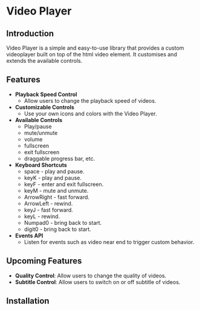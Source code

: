 # Video Player 

## Introduction

 Video Player is a simple and easy-to-use library that provides a custom videoplayer built on top of the html video element. It customises and extends the available controls. 

 ## Features

- **Playback Speed Control** 
    * Allow users to change the playback speed of videos.
- **Customizable Controls**
    * Use your own icons and colors with the Video Player.
- **Available Controls** 
    * Play/pause
    * mute/unmute
    * volume
    * fullscreen
    * exit fullscreen
    * draggable progress bar, etc.
- **Keyboard Shortcuts**
    * space - play and pause.
    * keyK - play and pause.
    * keyF - enter and exit fullscreen.
    * keyM - mute and unmute.
    * ArrowRight - fast forward.
    * ArrowLeft - rewind.
    * keyJ - fast forward.
    * keyL - rewind.
    * Numpad0 - bring back to start.
    * digit0 - bring back to start.
- **Events API**
    * Listen for events such as video near end to trigger custom behavior.

## Upcoming Features

- **Quality Control**: Allow users to change the quality of videos.
- **Subtitle Control**: Allow users to switch on or off subtitle of videos.

## Installation

<!-- You can install Video Player via npm:

```bash
npm install Video Player -->